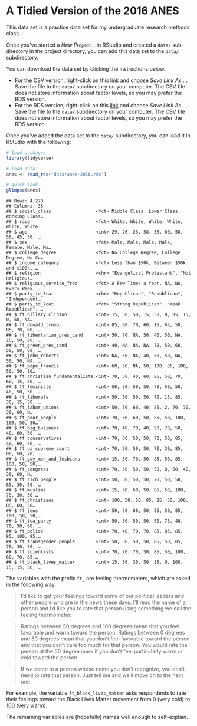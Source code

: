 
# A Tidied Version of the 2016 ANES

This data set is a practice data set for my undergraduate research
methods class.

Once you’ve started a *New Project…* in RStudio and created a `data/`
sub-directory in the project directory, you can add this data set to the
`data/` subdirectory.

You can download the data set by clicking the instructions below.

-   For the CSV version, right-click on this
    [link](https://github.com/pos3713ri/3713ri-anes/raw/main/data/anes-2016.csv)
    and choose *Save Link As…*. Save the file to the `data/`
    subdirectory on your computer. The CSV file does not store
    information about factor levels, so you may prefer the RDS version.
-   For the RDS version, right-click on this
    [link](https://github.com/pos3713ri/3713ri-anes/raw/main/data/anes-2016.rds)
    and choose *Save Link As…*. Save the file to the `data/`
    subdirectory on your computer. The CSV file does not store
    information about factor levels, so you may prefer the RDS version.

Once you’ve added the data set to the `data/` subdirectory, you can load
it in RStudio with the following:

``` r
# load packages
library(tidyverse)

# load data
anes <- read_rds("data/anes-2016.rds")

# quick look
glimpse(anes)
```

    ## Rows: 4,270
    ## Columns: 35
    ## $ social_class                 <fct> Middle Class, Lower Class, Working Class…
    ## $ race                         <fct> White, White, White, White, White, White…
    ## $ age                          <int> 29, 26, 23, 58, 38, 60, 58, 56, 45, 30, …
    ## $ sex                          <fct> Male, Male, Male, Male, Female, Male, Ma…
    ## $ college_degree               <fct> No College Degree, College Degree, No Co…
    ## $ income_category              <fct> Less than $50k, Between $50k and $100k, …
    ## $ religion                     <chr> "Evangelical Protestant", "Not Religious…
    ## $ religious_service_freq       <fct> A Few Times a Year, NA, NA, Every Week, …
    ## $ party_id_3cat                <chr> "Republican", "Republican", "Independent…
    ## $ party_id_7cat                <fct> "Strong Republican", "Weak Republican", …
    ## $ ft_hillary_clinton           <int> 15, 50, 50, 15, 30, 0, 85, 15, 0, 50, NA…
    ## $ ft_donald_trump              <int> 85, 60, 70, 60, 15, 65, 50, 85, 70, 60, …
    ## $ ft_libertarian_pres_cand     <int> 50, 70, NA, 50, 40, 50, NA, 15, 50, 60, …
    ## $ ft_green_pres_cand           <int> 40, NA, NA, NA, 70, 50, 60, 50, 50, 60, …
    ## $ ft_john_roberts              <int> NA, 50, NA, 40, 50, 50, NA, 50, 50, NA, …
    ## $ ft_pope_francis              <int> 60, 50, NA, 50, 100, 85, 100, 50, 50, 10…
    ## $ ft_christian_fundamentalists <int> 70, 50, 40, 60, 85, 50, 70, 60, 15, 50, …
    ## $ ft_feminists                 <int> 50, 50, 50, 50, 70, 50, 50, 40, 50, 50, …
    ## $ ft_liberals                  <int> 50, 50, 50, 50, 70, 15, 85, 30, 15, 50, …
    ## $ ft_labor_unions              <int> 50, 50, 60, 40, 85, 2, 70, 70, 30, 60, N…
    ## $ ft_poor_people               <int> 70, 50, 60, 50, 85, 50, 100, 100, 50, 50…
    ## $ ft_big_business              <int> 70, 40, 70, 40, 50, 70, 50, 40, 60, 50, …
    ## $ ft_conservatives             <int> 70, 60, 50, 50, 70, 50, 85, 40, 60, 50, …
    ## $ ft_us_supreme_court          <int> 70, 50, 50, 50, 70, 30, 85, 85, 50, 70, …
    ## $ ft_gay_men_and_lesbians      <int> 15, 50, 70, 50, 85, 50, 85, 100, 50, 50,…
    ## $ ft_congress                  <int> 70, 50, 50, 50, 50, 0, 60, 40, 30, 60, N…
    ## $ ft_rich_people               <int> 50, 50, 50, 50, 70, 50, 50, 85, 30, 50, …
    ## $ ft_muslims                   <int> 15, 50, 60, 50, 85, 50, 100, 70, 30, 50,…
    ## $ ft_christians                <int> 100, 50, 50, 85, 85, 50, 100, 85, 60, 50…
    ## $ ft_jews                      <int> 50, 50, 60, 50, 85, 50, 85, 100, 50, 50,…
    ## $ ft_tea_party                 <int> 50, 50, 50, 50, 50, 75, 40, 70, 50, 60, …
    ## $ ft_police                    <int> 70, 40, 70, 70, 85, 85, 85, 85, 100, 85,…
    ## $ ft_transgender_people        <int> 50, 50, 50, 50, 85, 50, 85, 70, 30, 50, …
    ## $ ft_scientists                <int> 70, 70, 70, 50, 85, 50, 100, 60, 70, 85,…
    ## $ ft_black_lives_matter        <int> 15, 50, 30, 50, 15, 0, 100, 15, 15, 50, …

The variables with the prefix `ft_` are feeling thermometers, which are
asked in the following way:

> I’d like to get your feelings toward some of our political leaders and
> other people who are in the news these days. I’ll read the name of a
> person and I’d like you to rate that person using something we call
> the feeling thermometer.

> Ratings between 50 degrees and 100 degrees mean that you feel
> favorable and warm toward the person. Ratings between 0 degrees and 50
> degrees mean that you don’t feel favorable toward the person and that
> you don’t care too much for that person. You would rate the person at
> the 50 degree mark if you don’t feel particularly warm or cold toward
> the person.

> If we come to a person whose name you don’t recognize, you don’t need
> to rate that person. Just tell me and we’ll move on to the next one.

For example, the variable `ft_black_lives_matter` asks respondents to
rate their feelings toward the Black Lives Matter movement from 0 (very
cold) to 100 (very warm).

The remaining variables are (hopefully) names well enough to
self-explain.

